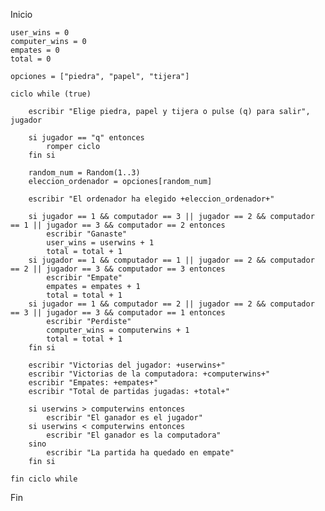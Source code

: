 Inicio

    user_wins = 0
    computer_wins = 0
    empates = 0
    total = 0

    opciones = ["piedra", "papel", "tijera"]

    ciclo while (true)

        escribir "Elige piedra, papel y tijera o pulse (q) para salir", jugador

        si jugador == "q" entonces
            romper ciclo
        fin si

        random_num = Random(1..3)
        eleccion_ordenador = opciones[random_num]

        escribir "El ordenador ha elegido +eleccion_ordenador+"

        si jugador == 1 && computador == 3 || jugador == 2 && computador == 1 || jugador == 3 && computador == 2 entonces
            escribir "Ganaste"
            user_wins = userwins + 1
            total = total + 1
        si jugador == 1 && computador == 1 || jugador == 2 && computador == 2 || jugador == 3 && computador == 3 entonces
            escribir "Empate"
            empates = empates + 1
            total = total + 1
        si jugador == 1 && computador == 2 || jugador == 2 && computador == 3 || jugador == 3 && computador == 1 entonces
            escribir "Perdiste"
            computer_wins = computerwins + 1
            total = total + 1
        fin si

        escribir "Victorias del jugador: +userwins+"
        escribir "Victorias de la computadora: +computerwins+"
        escribir "Empates: +empates+"
        escribir "Total de partidas jugadas: +total+"

        si userwins > computerwins entonces
            escribir "El ganador es el jugador"
        si userwins < computerwins entonces
            escribir "El ganador es la computadora"
        sino
            escribir "La partida ha quedado en empate"
        fin si

    fin ciclo while

Fin